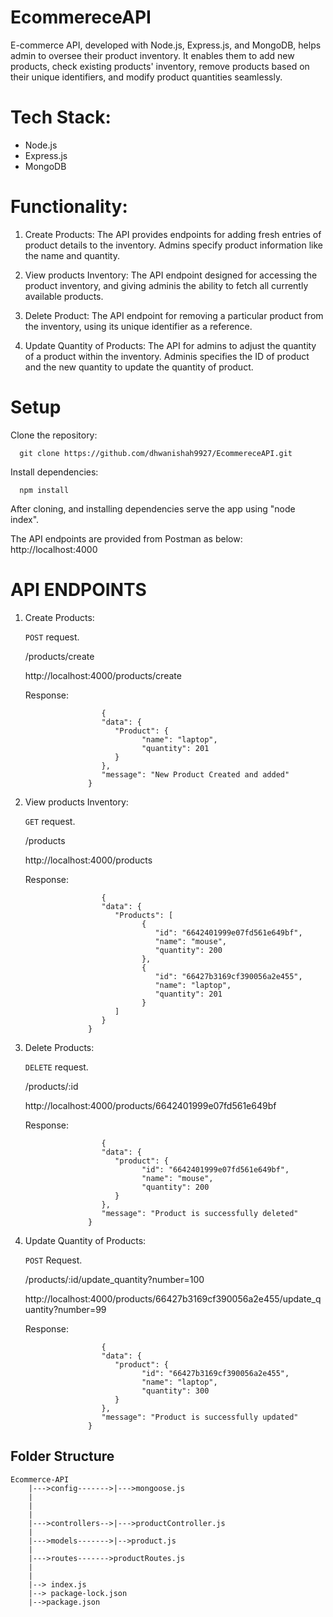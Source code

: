 # EcommereceAPI

E-commerce API, developed with Node.js, Express.js, and MongoDB, helps admin to oversee their product inventory. 
It enables them to add new products, check existing products' inventory, remove products based on their unique identifiers, and modify product quantities seamlessly.

# Tech Stack:
- Node.js
- Express.js
- MongoDB

# Functionality:
1. Create Products: 
      The API provides endpoints for adding fresh entries of product details to the inventory. Admins specify product information like the name and quantity.

2. View products Inventory: 
      The API endpoint designed for accessing the product inventory, and giving adminis the ability to fetch all currently available products.

3. Delete Product: 
      The API endpoint for removing a particular product from the inventory, using its unique identifier as a reference.

4. Update Quantity of Products: 
      The API for admins to adjust the quantity of a product within the inventory. Adminis specifies the ID of product and the new quantity to update the quantity of product.

# Setup

Clone the repository:

      git clone https://github.com/dhwanishah9927/EcommereceAPI.git 

Install dependencies:

      npm install

   After cloning, and installing dependencies serve the app using "node index". 
   
   The API endpoints are provided from Postman as below: http://localhost:4000

# API ENDPOINTS

1. Create Products:

   `POST` request.

   /products/create

   http://localhost:4000/products/create

   Response:

                        {
                        "data": {
                           "Product": {
                                 "name": "laptop",
                                 "quantity": 201
                           }
                        },
                        "message": "New Product Created and added"
                     }

2. View products Inventory: 

   `GET` request.
   
   /products

   http://localhost:4000/products 

   Response:

                        {
                        "data": {
                           "Products": [
                                 {
                                    "id": "6642401999e07fd561e649bf",
                                    "name": "mouse",
                                    "quantity": 200
                                 },
                                 {
                                    "id": "66427b3169cf390056a2e455",
                                    "name": "laptop",
                                    "quantity": 201
                                 }
                           ]
                        }
                     }
   
3. Delete Products:
  
   `DELETE` request.
  
   /products/:id

   http://localhost:4000/products/6642401999e07fd561e649bf

   Response:

                        {
                        "data": {
                           "product": {
                                 "id": "6642401999e07fd561e649bf",
                                 "name": "mouse",
                                 "quantity": 200
                           }
                        },
                        "message": "Product is successfully deleted"
                     }
    
4. Update Quantity of Products:

   `POST` Request.
   
   /products/:id/update_quantity?number=100

   http://localhost:4000/products/66427b3169cf390056a2e455/update_quantity?number=99

   Response:

                        {
                        "data": {
                           "product": {
                                 "id": "66427b3169cf390056a2e455",
                                 "name": "laptop",
                                 "quantity": 300
                           }
                        },
                        "message": "Product is successfully updated"
                     }
    
   
## Folder Structure
   
```
Ecommerce-API
    |--->config------->|--->mongoose.js
    |              
    |
    |                  
    |--->controllers-->|--->productController.js    
    |
    |--->models------->|-->product.js             
    |                  
    |--->routes------->productRoutes.js
    |
    |
    |--> index.js
    |--> package-lock.json
    |-->package.json
    
 ````


